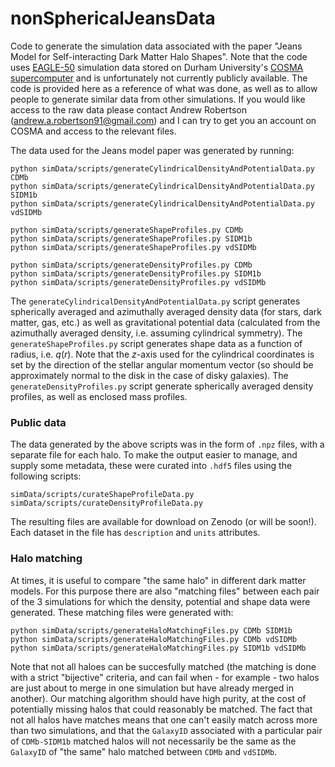 # nonSphericalJeansData
Code to generate the simulation data associated with the paper "Jeans Model for Self-interacting Dark Matter Halo Shapes". Note that the code uses [EAGLE-50](https://ui.adsabs.harvard.edu/abs/2021MNRAS.501.4610R/abstract) simulation data stored on Durham University's [COSMA supercomputer](https://cosma.readthedocs.io/en/latest/) and is unfortunately not currently publicly available. The code is provided here as a reference of what was done, as well as to allow people to generate similar data from other simulations. If you would like access to the raw data please contact Andrew Robertson (andrew.a.robertson91@gmail.com) and I can try to get you an account on COSMA and access to the relevant files.

The data used for the Jeans model paper was generated by running:
```
python simData/scripts/generateCylindricalDensityAndPotentialData.py CDMb
python simData/scripts/generateCylindricalDensityAndPotentialData.py SIDM1b
python simData/scripts/generateCylindricalDensityAndPotentialData.py vdSIDMb

python simData/scripts/generateShapeProfiles.py CDMb
python simData/scripts/generateShapeProfiles.py SIDM1b
python simData/scripts/generateShapeProfiles.py vdSIDMb

python simData/scripts/generateDensityProfiles.py CDMb
python simData/scripts/generateDensityProfiles.py SIDM1b
python simData/scripts/generateDensityProfiles.py vdSIDMb
```
The `generateCylindricalDensityAndPotentialData.py` script generates spherically averaged and azimuthally averaged density data (for stars, dark matter, gas, etc.) as well as gravitational potential data (calculated from the azimuthally averaged density, i.e. assuming cylindrical symmetry). The `generateShapeProfiles.py` script generates shape data as a function of radius, i.e. $q(r)$. Note that the $z$-axis used for the cylindrical coordinates is set by the direction of the stellar angular momentum vector (so should be approximately normal to the disk in the case of disky galaxies). The `generateDensityProfiles.py` script generate spherically averaged density profiles, as well as enclosed mass profiles.

### Public data
The data generated by the above scripts was in the form of `.npz` files, with a separate file for each halo. To make the output easier to manage, and supply some metadata, these were curated into `.hdf5` files using the following scripts:
```
simData/scripts/curateShapeProfileData.py
simData/scripts/curateDensityProfileData.py
```
The resulting files are available for download on Zenodo (or will be soon!). Each dataset in the file has `description` and `units` attributes. 

### Halo matching 

At times, it is useful to compare "the same halo" in different dark matter models. For this purpose there are also "matching files" between each pair of the 3 simulations for which the density, potential and shape data were generated. These matching files were generated with:
```
python simData/scripts/generateHaloMatchingFiles.py CDMb SIDM1b
python simData/scripts/generateHaloMatchingFiles.py CDMb vdSIDMb
python simData/scripts/generateHaloMatchingFiles.py SIDM1b vdSIDMb
```

Note that not all haloes can be succesfully matched (the matching is done with a strict "bijective" criteria, and can fail when - for example - two halos are just about to merge in one simulation but have already merged in another). Our matching algorithm should have high purity, at the cost of potentially missing halos that could reasonably be matched. The fact that not all halos have matches means that one can't easily match across more than two simulations, and that the `GalaxyID` associated with a particular pair of `CDMb-SIDM1b` matched halos will not necessarily be the same as the `GalaxyID` of "the same" halo matched between `CDMb` and `vdSIDMb`.

